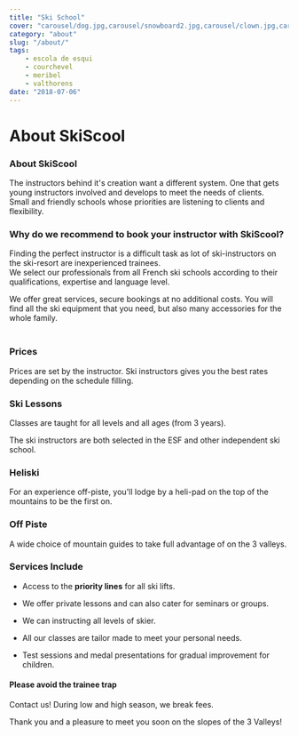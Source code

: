 ```yaml
---
title: "Ski School"
cover: "carousel/dog.jpg,carousel/snowboard2.jpg,carousel/clown.jpg,carousel/desert.jpg,carousel/ski-room.jpg"
category: "about"
slug: "/about/"
tags:
    - escola de esqui
    - courchevel
    - meribel
    - valthorens
date: "2018-07-06"
---
```


<h1 class="visuallyhidden">About SkiScool</h1>

### About SkiScool

The instructors behind it's creation want a different system. 
One that gets young instructors involved and develops to meet the needs of clients.  
Small and friendly schools whose priorities are listening to clients and flexibility.


### Why do we recommend to book your instructor with SkiScool?

Finding the perfect instructor is a difficult task as lot of ski-instructors on the ski-resort are inexperienced trainees.  
We select our professionals from all French ski schools according to their qualifications, expertise and language level.  

We offer great services, secure bookings at no additional costs.
You will find all the ski equipment that you need, but also many accessories for the whole family.

<div style="margin: 3em 0;">
<imgtest data="skilessons.jpg" directory="pages" alt="ski lessons courchevel"></imgtest>
</div>

### Prices  
Prices are set by the instructor. Ski instructors gives you the best rates depending on the schedule filling.

### Ski Lessons
Classes are taught for all levels and all ages (from 3 years).

The ski instructors are both selected in the ESF and other independent ski school.

### Heliski
For an experience off-piste, you'll lodge by a heli-pad on the top of the mountains to be the first on.

### Off Piste
A wide choice of mountain guides to take full advantage of on the 3 valleys.

### Services Include

* Access to the **priority lines** for all ski lifts.

* We offer private lessons and can also cater for seminars or groups.

* We can instructing all levels of skier.

* All our classes are tailor made to meet your personal needs.

* Test sessions and medal presentations for gradual improvement for children.

#### Please avoid the trainee trap

Contact us! During low and high season, we break fees.
 
Thank you and a pleasure to meet you soon on the slopes of the 3 Valleys!
